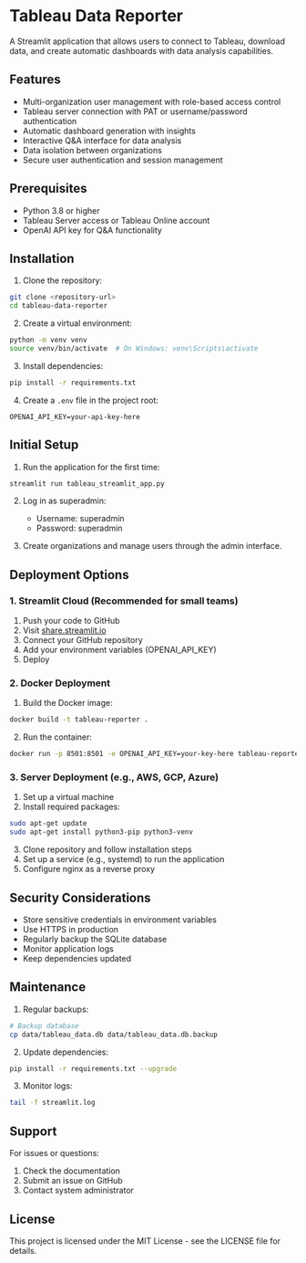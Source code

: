 # Tableau Data Reporter

A Streamlit application that allows users to connect to Tableau, download data, and create automatic dashboards with data analysis capabilities.

## Features

- Multi-organization user management with role-based access control
- Tableau server connection with PAT or username/password authentication
- Automatic dashboard generation with insights
- Interactive Q&A interface for data analysis
- Data isolation between organizations
- Secure user authentication and session management

## Prerequisites

- Python 3.8 or higher
- Tableau Server access or Tableau Online account
- OpenAI API key for Q&A functionality

## Installation

1. Clone the repository:
```bash
git clone <repository-url>
cd tableau-data-reporter
```

2. Create a virtual environment:
```bash
python -m venv venv
source venv/bin/activate  # On Windows: venv\Scripts\activate
```

3. Install dependencies:
```bash
pip install -r requirements.txt
```

4. Create a `.env` file in the project root:
```
OPENAI_API_KEY=your-api-key-here
```

## Initial Setup

1. Run the application for the first time:
```bash
streamlit run tableau_streamlit_app.py
```

2. Log in as superadmin:
   - Username: superadmin
   - Password: superadmin

3. Create organizations and manage users through the admin interface.

## Deployment Options

### 1. Streamlit Cloud (Recommended for small teams)

1. Push your code to GitHub
2. Visit [share.streamlit.io](https://share.streamlit.io)
3. Connect your GitHub repository
4. Add your environment variables (OPENAI_API_KEY)
5. Deploy

### 2. Docker Deployment

1. Build the Docker image:
```bash
docker build -t tableau-reporter .
```

2. Run the container:
```bash
docker run -p 8501:8501 -e OPENAI_API_KEY=your-key-here tableau-reporter
```

### 3. Server Deployment (e.g., AWS, GCP, Azure)

1. Set up a virtual machine
2. Install required packages:
```bash
sudo apt-get update
sudo apt-get install python3-pip python3-venv
```

3. Clone repository and follow installation steps
4. Set up a service (e.g., systemd) to run the application
5. Configure nginx as a reverse proxy

## Security Considerations

- Store sensitive credentials in environment variables
- Use HTTPS in production
- Regularly backup the SQLite database
- Monitor application logs
- Keep dependencies updated

## Maintenance

1. Regular backups:
```bash
# Backup database
cp data/tableau_data.db data/tableau_data.db.backup
```

2. Update dependencies:
```bash
pip install -r requirements.txt --upgrade
```

3. Monitor logs:
```bash
tail -f streamlit.log
```

## Support

For issues or questions:
1. Check the documentation
2. Submit an issue on GitHub
3. Contact system administrator

## License

This project is licensed under the MIT License - see the LICENSE file for details. 